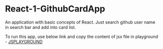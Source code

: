 # React-1-GithubCardApp

An application with basic concepts of React. Just search github user name in search bar and add into card list.

To run this app, use below link and copy the content of jsx file in playground - 
[JSPLAYGROUND](https://jscomplete.com/playground)
